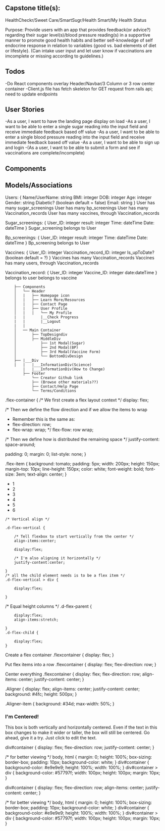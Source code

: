 ## Capstone title(s):
HealthCheckr/Sweet Care/SmartSugr/Health Smart/My Health Status

Purpose: Provide users with an app that provides feedback(or advice?) regarding their sugar level(s)/blood pressure reading(s) in a supportive manner to promote good health habits and better self-knowledge of self endocrine response in relation to variables {good vs. bad elements of diet or lifestyle}.  (Can intake user input and let user know if vaccinations are imcomplete or missing according to guidelines.) 

## Todos
-Do React components overlay Header/Navbar/3 Column or 3 row center container
-Client.js file has fetch skeleton for GET request from rails api; need to update endpoints

## User Stories
-As a user, I want to have the landing page display on load
-As a user, I want to be able to enter a single sugar reading into the input field and receive immediate feedback based off value
-As a user, I want to be able to enter a single blood pressure reading into the input field and receive immediate feedback based off value
-As a user, I want to be able to sign up and login
-(As a user, I want to be able to submit a form and see if vaccinations are complete/incomplete)

## Components

## Models/Associations
Users: {
    Name/UserName: string
	BMI: integer
	DOB: integer
	Age: integer
	Gender: string
	Diabetic? (boolean default = false)
	Email: string
}
User has many sugar_screenings
User has many bp_screenings
User has many Vaccination_records
User has many vaccines, through Vaccination_records

Sugar_screenings: {
    User_ID: integer
	result: integer
	Time: dateTime
	Date: dateTime
} 
Sugar_screening belongs to User

Bp_screenings: {
    User_ID: integer
	result: integer
	Time: dateTime
	Date: dateTime
} 
Bp_screening belongs to User

Vaccines: {
	User_ID: integer
	Vaccination_record_ID: integer
	Is_upToDate? (boolean default = ?)
}
Vaccines has many Vaccination_records
Vaccines has many users, through Vaccination_records

Vaccination_record: {
	User_ID: integer
	Vaccine_ID: integer
	date:dateTime
}
belongs to user
belongs to vaccine

        ├── Components
        │   └── Header
        │   |   ├── Homepage icon 
        │   |   ├── Learn More/Resources
        │   |   ├── Contact Page
        │   |   ├── User Profile
        │   |   |	└── My Profile
		|	|		|__Check Progress
		|	|		|__Logout
		|	|
        │   ── Main Container
        │       ├── TopDesigndiv
        │       ├── MiddleDiv
        │       	├── 1st Modal(Sugar)
        │       	├── 2nd Modal(BP)
        │       	├── 3rd Modal(Vaccine Form)
        │       	└── BottomDivDesign
        ├── |___Div
		|	|	|___InformationDiv(Science)
			|	|___InformationDiv(How to Change)
            ├── Footer
            	└── Creator Github link
                ├── (Browse other materials??)
                ├── Contact/Help Page
                └── Terms/Conditions
.flex-container {
  /* We first create a flex layout context */
  display: flex;
  
  /* Then we define the flow direction 
     and if we allow the items to wrap 
   * Remember this is the same as:
   * flex-direction: row;
   * flex-wrap: wrap;
   */
  flex-flow: row wrap;
  
  /* Then we define how is distributed the remaining space */
  justify-content: space-around;
  
  padding: 0;
  margin: 0;
  list-style: none;
}

.flex-item {
  background: tomato;
  padding: 5px;
  width: 200px;
  height: 150px;
  margin-top: 10px;
  line-height: 150px;
  color: white;
  font-weight: bold;
  font-size: 3em;
  text-align: center;
}

<ul class="flex-container">
  <li class="flex-item">1</li>
  <li class="flex-item">2</li>
  <li class="flex-item">3</li>
  <li class="flex-item">4</li>
  <li class="flex-item">5</li>
  <li class="flex-item">6</li>
</ul>

	/* Vertical align */

	.d-flex-vertical {

		/* Tell flexbox to start vertically from the center */
		align-items:center;

		display:flex;

		/* I'm also aligning it horizontally */
		justify-content:center;

	}
	/* all the child element needs is to be a flex item */
	.d-flex-vertical > div {

		display:flex;

	}

/* Equal height columns */
	.d-flex-parent {

		display:flex;
		align-items:stretch;

	}
	.d-flex-child {

		display:flex;
	}

Create a flex container
.flexcontainer {
   display: flex;
}

Put flex items into a row
.flexcontainer {
   display: flex;
   flex-direction: row;
}

Center everything
.flexcontainer {
   display: flex;
   flex-direction: row;
   align-items: center;
   justify-content: center;
}

.Aligner {
  display: flex;
  align-items: center;
  justify-content: center;
  background: #4fc;
  height: 500px;
}

.Aligner-item {
  background: #34d;
  max-width: 50%;
}

<div class="Aligner">
   <div class="Aligner-item Aligner-item--fixed">
     <div class="Demo">
       <h3>I'm Centered!</h3>
       <p contenteditable="true">This box is both vertically and horizontally centered. Even if the text in this box changes to make it wider or taller, the box will still be centered. Go ahead, give it a try. Just click to edit the text.</p
     </div>
  </div>
</div>

div#container {
  display: flex;
  flex-direction: row;
  justify-content: center;
}

/* for better viewing */
body, html {
  margin: 0;
  height: 100%;
  box-sizing: border-box;
  padding: 10px;
  background-color: white;
}
div#container {
  background-color: #e9e9e9;
  height: 100%;
  width: 100%;
}
div#container > div {
  background-color: #57797f;
  width: 100px;
  height: 100px;
  margin: 10px;
}

<div id="container">
  <div></div>
  <div></div>
  <div></div>
</div>

div#container {
  display: flex;
  flex-direction: row;
  align-items: center;
  justify-content: center;
}

/* for better viewing */
body, html {
  margin: 0;
  height: 100%;
  box-sizing: border-box;
  padding: 10px;
  background-color: white;
}
div#container {
  background-color: #e9e9e9;
  height: 100%;
  width: 100%;
}
div#container > div {
  background-color: #57797f;
  width: 100px;
  height: 100px;
  margin: 10px;
}

<div id="container">
  <div></div>
  <div></div>
  <div></div>
</div>
